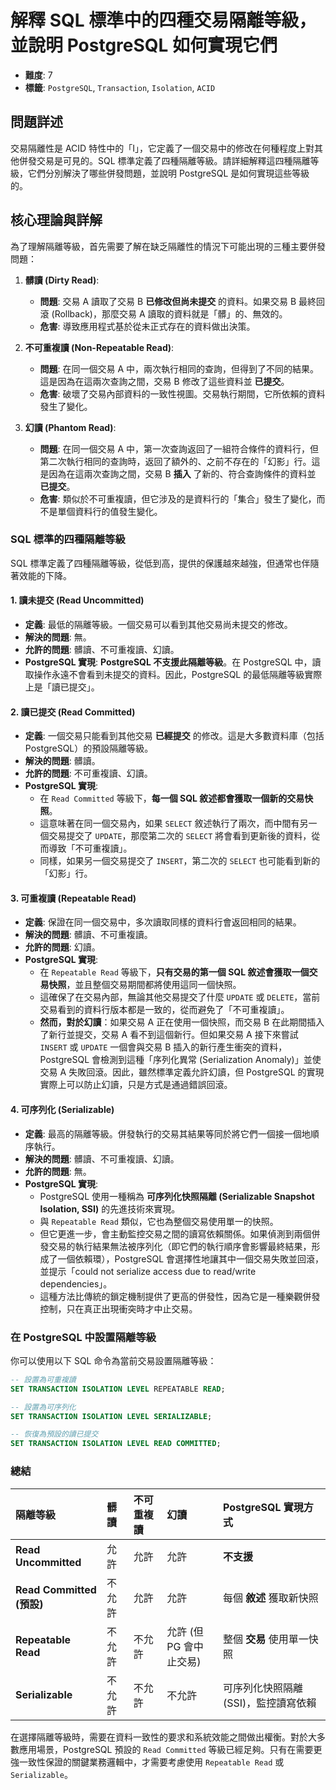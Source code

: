# 解釋 SQL 標準中的四種交易隔離等級，並說明 PostgreSQL 如何實現它們

- **難度**: 7
- **標籤**: `PostgreSQL`, `Transaction`, `Isolation`, `ACID`

## 問題詳述

交易隔離性是 ACID 特性中的「I」，它定義了一個交易中的修改在何種程度上對其他併發交易是可見的。SQL 標準定義了四種隔離等級。請詳細解釋這四種隔離等級，它們分別解決了哪些併發問題，並說明 PostgreSQL 是如何實現這些等級的。

## 核心理論與詳解

為了理解隔離等級，首先需要了解在缺乏隔離性的情況下可能出現的三種主要併發問題：

1. **髒讀 (Dirty Read)**:
    - **問題**: 交易 A 讀取了交易 B **已修改但尚未提交** 的資料。如果交易 B 最終回滾 (Rollback)，那麼交易 A 讀取的資料就是「髒」的、無效的。
    - **危害**: 導致應用程式基於從未正式存在的資料做出決策。

2. **不可重複讀 (Non-Repeatable Read)**:
    - **問題**: 在同一個交易 A 中，兩次執行相同的查詢，但得到了不同的結果。這是因為在這兩次查詢之間，交易 B 修改了這些資料並 **已提交**。
    - **危害**: 破壞了交易內部資料的一致性視圖。交易執行期間，它所依賴的資料發生了變化。

3. **幻讀 (Phantom Read)**:
    - **問題**: 在同一個交易 A 中，第一次查詢返回了一組符合條件的資料行，但第二次執行相同的查詢時，返回了額外的、之前不存在的「幻影」行。這是因為在這兩次查詢之間，交易 B **插入** 了新的、符合查詢條件的資料並 **已提交**。
    - **危害**: 類似於不可重複讀，但它涉及的是資料行的「集合」發生了變化，而不是單個資料行的值發生變化。

### SQL 標準的四種隔離等級

SQL 標準定義了四種隔離等級，從低到高，提供的保護越來越強，但通常也伴隨著效能的下降。

#### 1. 讀未提交 (Read Uncommitted)

- **定義**: 最低的隔離等級。一個交易可以看到其他交易尚未提交的修改。
- **解決的問題**: 無。
- **允許的問題**: 髒讀、不可重複讀、幻讀。
- **PostgreSQL 實現**: **PostgreSQL 不支援此隔離等級**。在 PostgreSQL 中，讀取操作永遠不會看到未提交的資料。因此，PostgreSQL 的最低隔離等級實際上是「讀已提交」。

#### 2. 讀已提交 (Read Committed)

- **定義**: 一個交易只能看到其他交易 **已經提交** 的修改。這是大多數資料庫（包括 PostgreSQL）的預設隔離等級。
- **解決的問題**: 髒讀。
- **允許的問題**: 不可重複讀、幻讀。
- **PostgreSQL 實現**:
  - 在 `Read Committed` 等級下，**每一個 SQL 敘述都會獲取一個新的交易快照**。
  - 這意味著在同一個交易內，如果 `SELECT` 敘述執行了兩次，而中間有另一個交易提交了 `UPDATE`，那麼第二次的 `SELECT` 將會看到更新後的資料，從而導致「不可重複讀」。
  - 同樣，如果另一個交易提交了 `INSERT`，第二次的 `SELECT` 也可能看到新的「幻影」行。

#### 3. 可重複讀 (Repeatable Read)

- **定義**: 保證在同一個交易中，多次讀取同樣的資料行會返回相同的結果。
- **解決的問題**: 髒讀、不可重複讀。
- **允許的問題**: 幻讀。
- **PostgreSQL 實現**:
  - 在 `Repeatable Read` 等級下，**只有交易的第一個 SQL 敘述會獲取一個交易快照**，並且整個交易期間都將使用這同一個快照。
  - 這確保了在交易內部，無論其他交易提交了什麼 `UPDATE` 或 `DELETE`，當前交易看到的資料行版本都是一致的，從而避免了「不可重複讀」。
  - **然而，對於幻讀**：如果交易 A 正在使用一個快照，而交易 B 在此期間插入了新行並提交，交易 A 看不到這個新行。但如果交易 A 接下來嘗試 `INSERT` 或 `UPDATE` 一個會與交易 B 插入的新行產生衝突的資料，PostgreSQL 會檢測到這種「序列化異常 (Serialization Anomaly)」並使交易 A 失敗回滾。因此，雖然標準定義允許幻讀，但 PostgreSQL 的實現實際上可以防止幻讀，只是方式是通過錯誤回滾。

#### 4. 可序列化 (Serializable)

- **定義**: 最高的隔離等級。併發執行的交易其結果等同於將它們一個接一個地順序執行。
- **解決的問題**: 髒讀、不可重複讀、幻讀。
- **允許的問題**: 無。
- **PostgreSQL 實現**:
  - PostgreSQL 使用一種稱為 **可序列化快照隔離 (Serializable Snapshot Isolation, SSI)** 的先進技術來實現。
  - 與 `Repeatable Read` 類似，它也為整個交易使用單一的快照。
  - 但它更進一步，會主動監控交易之間的讀寫依賴關係。如果偵測到兩個併發交易的執行結果無法被序列化（即它們的執行順序會影響最終結果，形成了一個依賴環），PostgreSQL 會選擇性地讓其中一個交易失敗並回滾，並提示「could not serialize access due to read/write dependencies」。
  - 這種方法比傳統的鎖定機制提供了更高的併發性，因為它是一種樂觀併發控制，只在真正出現衝突時才中止交易。

### 在 PostgreSQL 中設置隔離等級

你可以使用以下 SQL 命令為當前交易設置隔離等級：

```sql
-- 設置為可重複讀
SET TRANSACTION ISOLATION LEVEL REPEATABLE READ;

-- 設置為可序列化
SET TRANSACTION ISOLATION LEVEL SERIALIZABLE;

-- 恢復為預設的讀已提交
SET TRANSACTION ISOLATION LEVEL READ COMMITTED;
```

### 總結

| 隔離等級 | 髒讀 | 不可重複讀 | 幻讀 | PostgreSQL 實現方式 |
| :--- | :--- | :--- | :--- | :--- |
| **Read Uncommitted** | 允許 | 允許 | 允許 | **不支援** |
| **Read Committed (預設)** | 不允許 | 允許 | 允許 | 每個 **敘述** 獲取新快照 |
| **Repeatable Read** | 不允許 | 不允許 | 允許 (但 PG 會中止交易) | 整個 **交易** 使用單一快照 |
| **Serializable** | 不允許 | 不允許 | 不允許 | 可序列化快照隔離 (SSI)，監控讀寫依賴 |

在選擇隔離等級時，需要在資料一致性的要求和系統效能之間做出權衡。對於大多數應用場景，PostgreSQL 預設的 `Read Committed` 等級已經足夠。只有在需要更強一致性保證的關鍵業務邏輯中，才需要考慮使用 `Repeatable Read` 或 `Serializable`。
